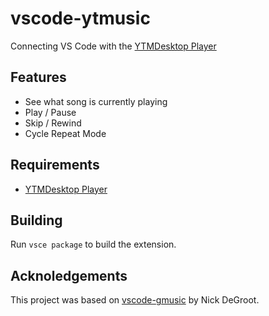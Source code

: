 # vscode-ytmusic

Connecting VS Code with the [YTMDesktop Player](https://ytmdesktop.app/)

## Features

* See what song is currently playing
* Play / Pause
* Skip / Rewind
* Cycle Repeat Mode

## Requirements

* [YTMDesktop Player](https://ytmdesktop.app/)

## Building

Run `vsce package` to build the extension.

## Acknoledgements

This project was based on [vscode-gmusic](https://github.com/nickthegroot/vscode-gmusic) by Nick DeGroot.
